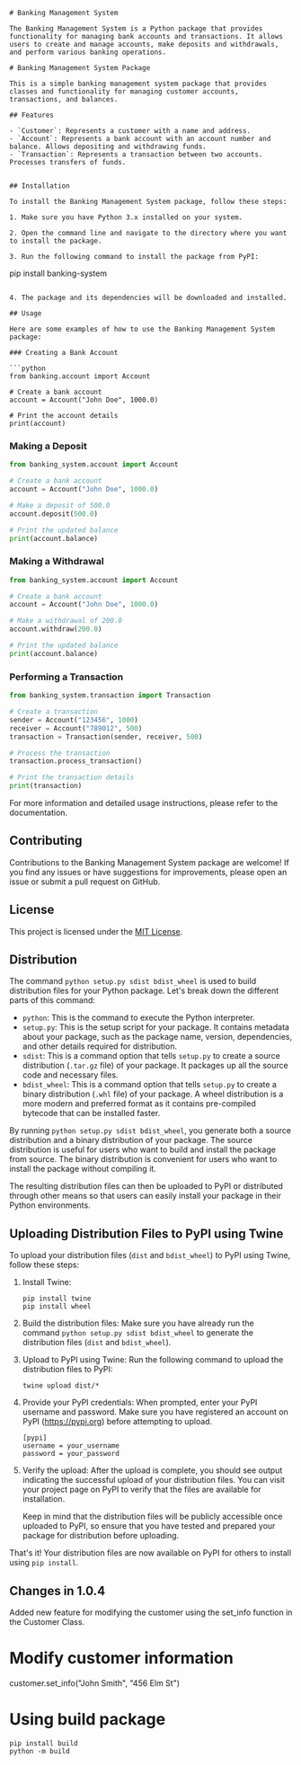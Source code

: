 ```
# Banking Management System

The Banking Management System is a Python package that provides functionality for managing bank accounts and transactions. It allows users to create and manage accounts, make deposits and withdrawals, and perform various banking operations.

# Banking Management System Package

This is a simple banking management system package that provides classes and functionality for managing customer accounts, transactions, and balances.

## Features

- `Customer`: Represents a customer with a name and address.
- `Account`: Represents a bank account with an account number and balance. Allows depositing and withdrawing funds.
- `Transaction`: Represents a transaction between two accounts. Processes transfers of funds.


## Installation

To install the Banking Management System package, follow these steps:

1. Make sure you have Python 3.x installed on your system.

2. Open the command line and navigate to the directory where you want to install the package.

3. Run the following command to install the package from PyPI:

   ```
   pip install banking-system
   ```

4. The package and its dependencies will be downloaded and installed.

## Usage

Here are some examples of how to use the Banking Management System package:

### Creating a Bank Account

```python
from banking.account import Account

# Create a bank account
account = Account("John Doe", 1000.0)

# Print the account details
print(account)
```


### Making a Deposit

```python
from banking_system.account import Account

# Create a bank account
account = Account("John Doe", 1000.0)

# Make a deposit of 500.0
account.deposit(500.0)

# Print the updated balance
print(account.balance)
```

### Making a Withdrawal

```python
from banking_system.account import Account

# Create a bank account
account = Account("John Doe", 1000.0)

# Make a withdrawal of 200.0
account.withdraw(200.0)

# Print the updated balance
print(account.balance)
```

### Performing a Transaction

```python
from banking_system.transaction import Transaction

# Create a transaction
sender = Account("123456", 1000)
receiver = Account("789012", 500)
transaction = Transaction(sender, receiver, 500)

# Process the transaction
transaction.process_transaction()

# Print the transaction details
print(transaction)
```

For more information and detailed usage instructions, please refer to the documentation.

## Contributing

Contributions to the Banking Management System package are welcome! If you find any issues or have suggestions for improvements, please open an issue or submit a pull request on GitHub.

## License

This project is licensed under the [MIT License](https://opensource.org/licenses/MIT).

## Distribution

The command `python setup.py sdist bdist_wheel` is used to build distribution files for your Python package. Let's break down the different parts of this command:

- `python`: This is the command to execute the Python interpreter.
- `setup.py`: This is the setup script for your package. It contains metadata about your package, such as the package name, version, dependencies, and other details required for distribution.
- `sdist`: This is a command option that tells `setup.py` to create a source distribution (`.tar.gz` file) of your package. It packages up all the source code and necessary files.
- `bdist_wheel`: This is a command option that tells `setup.py` to create a binary distribution (`.whl` file) of your package. A wheel distribution is a more modern and preferred format as it contains pre-compiled bytecode that can be installed faster.

By running `python setup.py sdist bdist_wheel`, you generate both a source distribution and a binary distribution of your package. The source distribution is useful for users who want to build and install the package from source. The binary distribution is convenient for users who want to install the package without compiling it.

The resulting distribution files can then be uploaded to PyPI or distributed through other means so that users can easily install your package in their Python environments.

## Uploading Distribution Files to PyPI using Twine

To upload your distribution files (`dist` and `bdist_wheel`) to PyPI using Twine, follow these steps:

1. Install Twine:
   ```
   pip install twine
   pip install wheel
   ```

2. Build the distribution files:
   Make sure you have already run the command `python setup.py sdist bdist_wheel` to generate the distribution files (`dist` and `bdist_wheel`).

3. Upload to PyPI using Twine:
   Run the following command to upload the distribution files to PyPI:
   ```
   twine upload dist/*
   ```

4. Provide your PyPI credentials:
   When prompted, enter your PyPI username and password. Make sure you have registered an account on PyPI (https://pypi.org) before attempting to upload.

   
   ```
   [pypi]
   username = your_username
   password = your_password
   ```

5. Verify the upload:
   After the upload is complete, you should see output indicating the successful upload of your distribution files. You can visit your project page on PyPI to verify that the files are available for installation.

   Keep in mind that the distribution files will be publicly accessible once uploaded to PyPI, so ensure that you have tested and prepared your package for distribution before uploading.

That's it! Your distribution files are now available on PyPI for others to install using `pip install`.


## Changes in 1.0.4

Added new feature for modifying the customer using the set_info function in the Customer Class.
# Modify customer information
customer.set_info("John Smith", "456 Elm St")

# Using build package
```
pip install build
python -m build

```



```